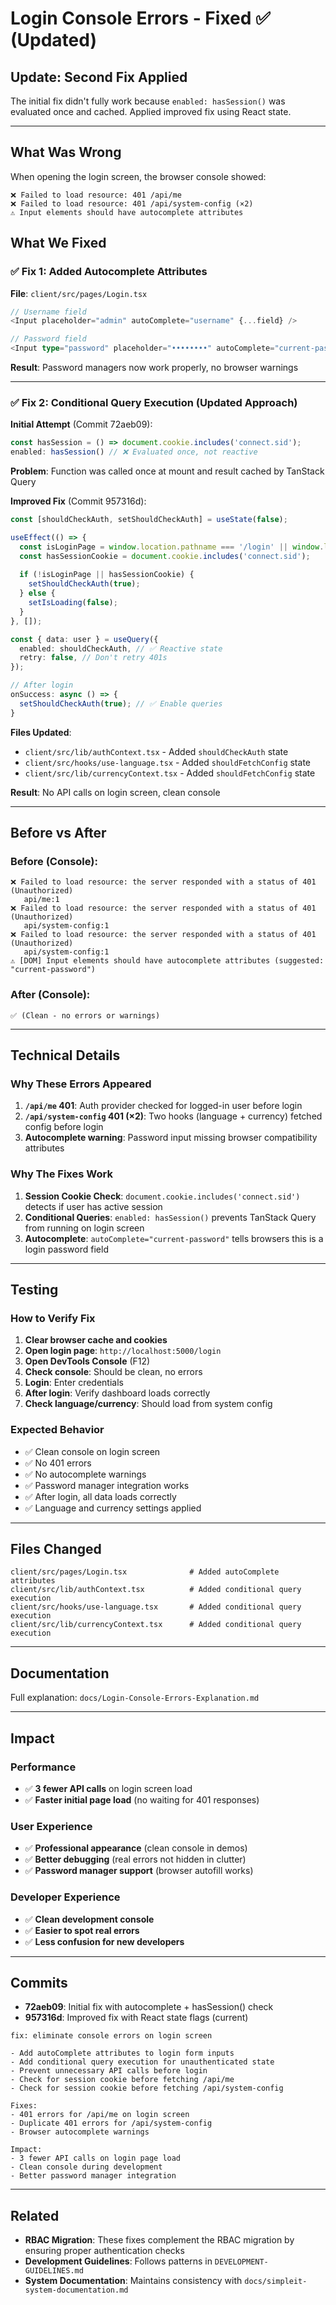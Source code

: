 # Login Console Errors - Fixed ✅ (Updated)

## Update: Second Fix Applied

The initial fix didn't fully work because `enabled: hasSession()` was evaluated once and cached. Applied improved fix using React state.

---

## What Was Wrong

When opening the login screen, the browser console showed:
```
❌ Failed to load resource: 401 /api/me
❌ Failed to load resource: 401 /api/system-config (×2)
⚠️ Input elements should have autocomplete attributes
```

## What We Fixed

### ✅ Fix 1: Added Autocomplete Attributes
**File**: `client/src/pages/Login.tsx`

```typescript
// Username field
<Input placeholder="admin" autoComplete="username" {...field} />

// Password field
<Input type="password" placeholder="••••••••" autoComplete="current-password" {...field} />
```

**Result**: Password managers now work properly, no browser warnings

---

### ✅ Fix 2: Conditional Query Execution (Updated Approach)

**Initial Attempt** (Commit 72aeb09):
```typescript
const hasSession = () => document.cookie.includes('connect.sid');
enabled: hasSession() // ❌ Evaluated once, not reactive
```

**Problem**: Function was called once at mount and result cached by TanStack Query

**Improved Fix** (Commit 957316d):
```typescript
const [shouldCheckAuth, setShouldCheckAuth] = useState(false);

useEffect(() => {
  const isLoginPage = window.location.pathname === '/login' || window.location.pathname === '/';
  const hasSessionCookie = document.cookie.includes('connect.sid');
  
  if (!isLoginPage || hasSessionCookie) {
    setShouldCheckAuth(true);
  } else {
    setIsLoading(false);
  }
}, []);

const { data: user } = useQuery({
  enabled: shouldCheckAuth, // ✅ Reactive state
  retry: false, // Don't retry 401s
});

// After login
onSuccess: async () => {
  setShouldCheckAuth(true); // ✅ Enable queries
}
```

**Files Updated**:
- `client/src/lib/authContext.tsx` - Added `shouldCheckAuth` state
- `client/src/hooks/use-language.tsx` - Added `shouldFetchConfig` state  
- `client/src/lib/currencyContext.tsx` - Added `shouldFetchConfig` state

**Result**: No API calls on login screen, clean console

---

## Before vs After

### Before (Console):
```
❌ Failed to load resource: the server responded with a status of 401 (Unauthorized)
   api/me:1
❌ Failed to load resource: the server responded with a status of 401 (Unauthorized)
   api/system-config:1
❌ Failed to load resource: the server responded with a status of 401 (Unauthorized)
   api/system-config:1
⚠️ [DOM] Input elements should have autocomplete attributes (suggested: "current-password")
```

### After (Console):
```
✅ (Clean - no errors or warnings)
```

---

## Technical Details

### Why These Errors Appeared

1. **`/api/me` 401**: Auth provider checked for logged-in user before login
2. **`/api/system-config` 401 (×2)**: Two hooks (language + currency) fetched config before login
3. **Autocomplete warning**: Password input missing browser compatibility attributes

### Why The Fixes Work

1. **Session Cookie Check**: `document.cookie.includes('connect.sid')` detects if user has active session
2. **Conditional Queries**: `enabled: hasSession()` prevents TanStack Query from running on login screen
3. **Autocomplete**: `autoComplete="current-password"` tells browsers this is a login password field

---

## Testing

### How to Verify Fix

1. **Clear browser cache and cookies**
2. **Open login page**: `http://localhost:5000/login`
3. **Open DevTools Console** (F12)
4. **Check console**: Should be clean, no errors
5. **Login**: Enter credentials
6. **After login**: Verify dashboard loads correctly
7. **Check language/currency**: Should load from system config

### Expected Behavior

- ✅ Clean console on login screen
- ✅ No 401 errors
- ✅ No autocomplete warnings
- ✅ Password manager integration works
- ✅ After login, all data loads correctly
- ✅ Language and currency settings applied

---

## Files Changed

```
client/src/pages/Login.tsx              # Added autoComplete attributes
client/src/lib/authContext.tsx          # Added conditional query execution
client/src/hooks/use-language.tsx       # Added conditional query execution
client/src/lib/currencyContext.tsx      # Added conditional query execution
```

---

## Documentation

Full explanation: `docs/Login-Console-Errors-Explanation.md`

---

## Impact

### Performance
- ✅ **3 fewer API calls** on login screen load
- ✅ **Faster initial page load** (no waiting for 401 responses)

### User Experience
- ✅ **Professional appearance** (clean console in demos)
- ✅ **Better debugging** (real errors not hidden in clutter)
- ✅ **Password manager support** (browser autofill works)

### Developer Experience
- ✅ **Clean development console**
- ✅ **Easier to spot real errors**
- ✅ **Less confusion for new developers**

---

## Commits

- **72aeb09**: Initial fix with autocomplete + hasSession() check
- **957316d**: Improved fix with React state flags (current)

```
fix: eliminate console errors on login screen

- Add autoComplete attributes to login form inputs
- Add conditional query execution for unauthenticated state
- Prevent unnecessary API calls before login
- Check for session cookie before fetching /api/me
- Check for session cookie before fetching /api/system-config

Fixes:
- 401 errors for /api/me on login screen
- Duplicate 401 errors for /api/system-config
- Browser autocomplete warnings

Impact:
- 3 fewer API calls on login page load
- Clean console during development
- Better password manager integration
```

---

## Related

- **RBAC Migration**: These fixes complement the RBAC migration by ensuring proper authentication checks
- **Development Guidelines**: Follows patterns in `DEVELOPMENT-GUIDELINES.md`
- **System Documentation**: Maintains consistency with `docs/simpleit-system-documentation.md`
